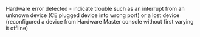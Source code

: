 Hardware error detected - indicate trouble such as an interrupt from an unknown device (CE plugged device into wrong port) or a lost device (reconfigured a device from Hardware Master console without first varying it offline)